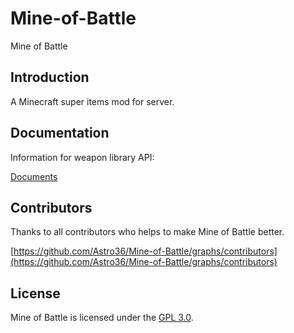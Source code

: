 # Mine-of-Battle
Mine of Battle

## Introduction
A Minecraft super items mod for server.

## Documentation
Information for weapon library API:

[Documents](http://minedev.dothome.co.kr/docs/lib_astro_weapon/1.0/index.html)

## Contributors
Thanks to all contributors who helps to make Mine of Battle better.

[https://github.com/Astro36/Mine-of-Battle/graphs/contributors](https://github.com/Astro36/Mine-of-Battle/graphs/contributors)

## License
Mine of Battle is licensed under the [GPL 3.0](./LICENSE).